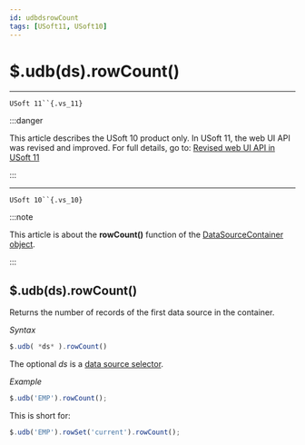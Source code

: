 ```yaml
---
id: udbdsrowCount
tags: [USoft11, USoft10]
---
```

# $.udb(ds).rowCount()



----

`USoft 11``{.vs_11}`


:::danger

This article describes the USoft 10 product only.
In USoft 11, the web UI API was revised and improved. For full details, go to:
[Revised web UI API in USoft 11](/Web_and_app_UIs/UDB_udb/Revised_web_UI_API_in_USoft_11.md)

:::

----

`USoft 10``{.vs_10}`


:::note

This article is about the **rowCount()** function of the [DataSourceContainer object](/Web_and_app_UIs/UDB_DataSourceContainer).

:::

## **$.udb(ds).rowCount()**

Returns the number of records of the first data source in the container.

*Syntax*

```js
$.udb( *ds* ).rowCount()
```

The optional *ds* is a [data source selector](/Web_and_app_UIs/UDB_DataSourceMetaContainer/UDB_DataSourceMetaContainer_object.md).

*Example*

```js
$.udb('EMP').rowCount();
```

This is short for:

```js
$.udb('EMP').rowSet('current').rowCount();
```

 